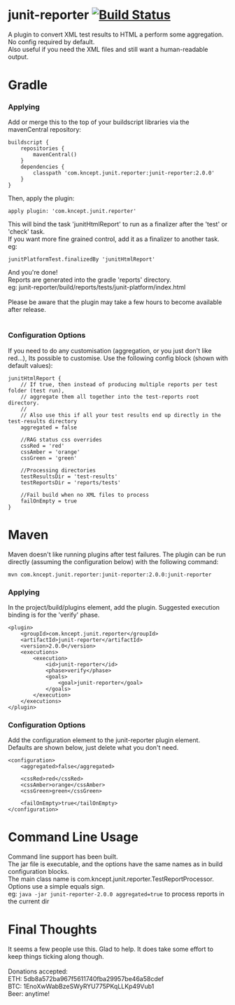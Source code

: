 # junit-reporter [![Build Status](https://travis-ci.org/kncept/junit-reporter.svg?branch=master)](https://travis-ci.org/kncept/junit-reporter)

A plugin to convert XML test results to HTML a perform some aggregation.<br/>
No config required by default.<br/>
Also useful if you need the XML files and still want a human-readable output.

# Gradle

### Applying
Add or merge this to the top of your buildscript libraries via the mavenCentral repository:

    buildscript {
        repositories {
            mavenCentral()
        }
        dependencies {
            classpath 'com.kncept.junit.reporter:junit-reporter:2.0.0'
        }
    }

Then, apply the plugin:

    apply plugin: 'com.kncept.junit.reporter'

This will bind the task 'junitHtmlReport' to run as a finalizer after the 'test' or 'check' task.<br/>
If you want more fine grained control, add it as a finalizer to another task. eg:

    junitPlatformTest.finalizedBy 'junitHtmlReport'
    
And you're done!<br/>
Reports are generated into the gradle 'reports' directory. <br/>
eg: junit-reporter/build/reports/tests/junit-platform/index.html<br/>
<br/>
Please be aware that the plugin may take a few hours to become available after release.<br/>
<br/>

### Configuration Options
If you need to do any customisation (aggregation, or you just don't like red...), Its possible to customise.
Use the following config block (shown with default values):

	junitHtmlReport {
		// If true, then instead of producing multiple reports per test folder (test run), 
		// aggregate them all together into the test-reports root directory.
		//
		// Also use this if all your test results end up directly in the test-results directory
		aggregated = false
		
		//RAG status css overrides
		cssRed = 'red'
		cssAmber = 'orange'
		cssGreen = 'green'
		
		//Processing directories
		testResultsDir = 'test-results'
		testReportsDir = 'reports/tests'
		
		//Fail build when no XML files to process
		failOnEmpty = true
	}

# Maven

Maven doesn't like running plugins after test failures.
The plugin can be run directly (assuming the configuration below) with the following command:

    mvn com.kncept.junit.reporter:junit-reporter:2.0.0:junit-reporter

### Applying

In the project/build/plugins element, add the plugin. Suggested execution binding is for the 'verify' phase.

	<plugin>
		<groupId>com.kncept.junit.reporter</groupId>
		<artifactId>junit-reporter</artifactId>
		<version>2.0.0</version>
		<executions>
			<execution>
				<id>junit-reporter</id>
				<phase>verify</phase>
				<goals>
					<goal>junit-reporter</goal>
				</goals>
			</execution>
		</executions>
	</plugin>
	
	
### Configuration Options

Add the configuration element to the junit-reporter plugin element.<br/>
Defaults are shown below, just delete what you don't need.

	<configuration>
		<aggregated>false</aggregated>
		
		<cssRed>red</cssRed>
		<cssAmber>orange</cssAmber>
		<cssGreen>green</cssGreen>
		
		<failOnEmpty>true</tailOnEmpty>
	</configuration>
  


# Command Line Usage
Command line support has been built.<br/>
The jar file is executable, and the options have the same names as in build configuration blocks.<br/>
The main class name is com.kncept.junit.reporter.TestReportProcessor.<br/>
Options use a simple equals sign.<br/>
 eg: `java -jar junit-reporter-2.0.0 aggregated=true` to process reports in the current dir

# Final Thoughts

It seems a few people use this. Glad to help. It does take some effort to keep things ticking along though.<br/>
<br/>
Donations accepted: <br/>
ETH: 5db8a572ba967f5611740fba29957be46a58cdef <br/>
BTC: 1EnoXwWabBzeSWyRYU775PKqLLKp49Vub1 <br/>
Beer: anytime! <br/>
